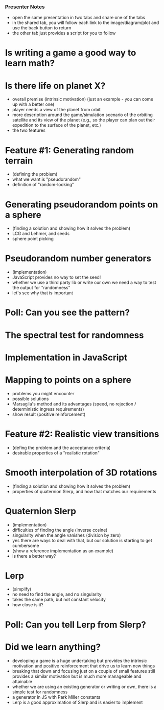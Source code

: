 ### Presenter Notes

- open the same presentation in two tabs
  and share one of the tabs
- in the shared tab, you will follow each link
  to the image/diagram/plot
  and use the back button to return
- the other tab just provides a script for you to follow

# Is writing a game a good way to learn math?

# Is there life on planet X?

- overall premise (intrinsic motivation) (just an example - you can come up with a better one)
- player needs a view of the planet from orbit
- more description around the game/simulation scenario
  of the orbiting satellite and its view of the planet
  (e.g., so the player can plan out their expedition to the surface of the planet, etc.)
- the two features

# Feature #1: Generating random terrain

- (defining the problem)
- what we want is "pseudorandom"
- definition of "random-looking"

# Generating pseudorandom points on a sphere

- (finding a solution and showing how it solves the problem)
- LCG and Lehmer, and seeds
- sphere point picking

# Pseudorandom number generators

- (implementation)
- JavaScript provides no way to set the seed!
- whether we use a third party lib or write our own
  we need a way to test the output for "randomness"
- let's see why that is important

# Poll: Can you see the pattern?

# The spectral test for randomness

# Implementation in JavaScript

# Mapping to points on a sphere

- problems you might encounter
- possible solutions
- Marsaglia's method and its advantages (speed, no rejection / deterministic ingress requirements)
- show result (positive reinforcement)

# Feature #2: Realistic view transitions

- (defing the problem and the acceptance criteria)
- desirable properties of a "realistic rotation"

# Smooth interpolation of 3D rotations

- (finding a solution and showing how it solves the problem)
- properties of quaternion Slerp, and how that matches our requirements

# Quaternion Slerp

- (implementation)
- difficulties of finding the angle (inverse cosine)
- singularity when the angle vanishes (division by zero)
- yes there are ways to deal with that, but our solution is starting to get cumbersome
- (show a reference implementation as an example)
- is there a better way?

# Lerp

- (simplify)
- no need to find the angle, and no singularity
- takes the same path, but not constant velocity
- how close is it?

# Poll: Can you tell Lerp from Slerp?

# Did we learn anything?

- developing a game is a huge undertaking
  but provides the intrinsic motivation and positive reinforcement
  that drive us to learn new things
- breaking that down and focusing just on a couple of small features
  still provides a similar motivation
  but is much more manageable and attainable
- whether we are using an existing generator or writing or own,
  there is a simple test for randomness
- a generator in JS with Park Miller constants
- Lerp is a good approximation of Slerp
  and is easier to implement
